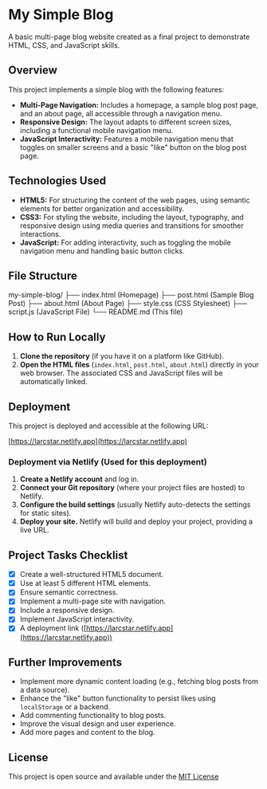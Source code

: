 # My Simple Blog

A basic multi-page blog website created as a final project to demonstrate HTML, CSS, and JavaScript skills.

## Overview

This project implements a simple blog with the following features:

-   **Multi-Page Navigation:** Includes a homepage, a sample blog post page, and an about page, all accessible through a navigation menu.
-   **Responsive Design:** The layout adapts to different screen sizes, including a functional mobile navigation menu.
-   **JavaScript Interactivity:** Features a mobile navigation menu that toggles on smaller screens and a basic "like" button on the blog post page.

## Technologies Used

-   **HTML5:** For structuring the content of the web pages, using semantic elements for better organization and accessibility.
-   **CSS3:** For styling the website, including the layout, typography, and responsive design using media queries and transitions for smoother interactions.
-   **JavaScript:** For adding interactivity, such as toggling the mobile navigation menu and handling basic button clicks.

## File Structure

my-simple-blog/
├── index.html      (Homepage)
├── post.html       (Sample Blog Post)
├── about.html      (About Page)
├── style.css       (CSS Stylesheet)
├── script.js       (JavaScript File)
└── README.md       (This file)


## How to Run Locally

1.  **Clone the repository** (if you have it on a platform like GitHub).
2.  **Open the HTML files** (`index.html`, `post.html`, `about.html`) directly in your web browser. The associated CSS and JavaScript files will be automatically linked.

## Deployment

This project is deployed and accessible at the following URL:

[https://larcstar.netlify.app](https://larcstar.netlify.app)

### Deployment via Netlify (Used for this deployment)

1.  **Create a Netlify account** and log in.
2.  **Connect your Git repository** (where your project files are hosted) to Netlify.
3.  **Configure the build settings** (usually Netlify auto-detects the settings for static sites).
4.  **Deploy your site.** Netlify will build and deploy your project, providing a live URL.

## Project Tasks Checklist

-   [x] Create a well-structured HTML5 document.
-   [x] Use at least 5 different HTML elements.
-   [x] Ensure semantic correctness.
-   [x] Implement a multi-page site with navigation.
-   [x] Include a responsive design.
-   [x] Implement JavaScript interactivity.
-   [x] A deployment link ([https://larcstar.netlify.app](https://larcstar.netlify.app))

## Further Improvements

-   Implement more dynamic content loading (e.g., fetching blog posts from a data source).
-   Enhance the "like" button functionality to persist likes using `localStorage` or a backend.
-   Add commenting functionality to blog posts.
-   Improve the visual design and user experience.
-   Add more pages and content to the blog.

## License

This project is open source and available under the [MIT License](LICENSE) 